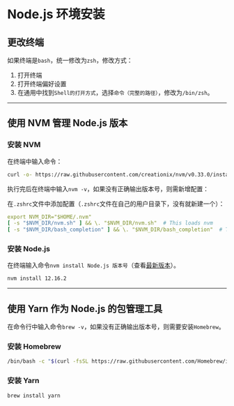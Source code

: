 # Node.js 环境安装

## 更改终端

如果终端是`bash`，统一修改为`zsh`，修改方式：

1. 打开终端
2. 打开终端偏好设置
3. 在通用中找到`Shell的打开方式`，选择`命令（完整的路径）`，修改为`/bin/zsh`。

---

## 使用 NVM 管理 Node.js 版本

### 安装 NVM

在终端中输入命令：

```bash
curl -o- https://raw.githubusercontent.com/creationix/nvm/v0.33.0/install.sh | bash
```

执行完后在终端中输入`nvm -v`，如果没有正确输出版本号，则需新增配置：

在`.zshrc`文件中添加配置（`.zshrc`文件在自己的用户目录下，没有就新建一个）：

```yml
export NVM_DIR="$HOME/.nvm"
[ -s "$NVM_DIR/nvm.sh" ] && \. "$NVM_DIR/nvm.sh"  # This loads nvm
[ -s "$NVM_DIR/bash_completion" ] && \. "$NVM_DIR/bash_completion"  # This loads nvm bash_completion
```

### 安装 Node.js

在终端输入命令`nvm install Node.js 版本号`（查看[最新版本](https://nodejs.org/zh-cn/)）。

```bash
nvm install 12.16.2
```

---

## 使用 Yarn 作为 Node.js 的包管理工具

在命令行中输入命令`brew -v`，如果没有正确输出版本号，则需要安装`Homebrew`。

### 安装 Homebrew

```bash
/bin/bash -c "$(curl -fsSL https://raw.githubusercontent.com/Homebrew/install/master/install.sh)"
```

### 安装 Yarn

```bash
brew install yarn
```
